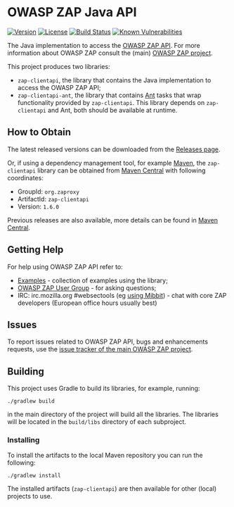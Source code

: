 # OWASP ZAP Java API

[![Version](https://maven-badges.herokuapp.com/maven-central/org.zaproxy/zap-clientapi/badge.svg)](https://maven-badges.herokuapp.com/maven-central/org.zaproxy/zap-clientapi/)
[![License](https://img.shields.io/badge/license-Apache%202-4EB1BA.svg)](https://www.apache.org/licenses/LICENSE-2.0.html)
[![Build Status](https://api.travis-ci.org/zaproxy/zap-api-java.svg?branch=develop)](https://travis-ci.org/zaproxy/zap-api-java)
[![Known Vulnerabilities](https://snyk.io/test/github/zaproxy/zap-api-java/badge.svg)](https://snyk.io/test/github/zaproxy/zap-api-java)

The Java implementation to access the [OWASP ZAP API](https://github.com/zaproxy/zaproxy/wiki/ApiDetails). For more information
about OWASP ZAP consult the (main) [OWASP ZAP project](https://github.com/zaproxy/zaproxy/).

This project produces two libraries:
 * `zap-clientapi`, the library that contains the Java implementation to access the OWASP ZAP API;
 * `zap-clientapi-ant`, the library that contains [Ant](https://ant.apache.org/) tasks that wrap functionality
 provided by `zap-clientapi`. This library depends on `zap-clientapi` and Ant, both should be available at runtime.

## How to Obtain

The latest released versions can be downloaded from the [Releases page](https://github.com/zaproxy/zap-api-java/releases).

Or, if using a dependency management tool, for example [Maven](https://maven.apache.org/), the `zap-clientapi` library
can be obtained from [Maven Central](http://search.maven.org/) with following coordinates:

 * GroupId: `org.zaproxy`
 * ArtifactId: `zap-clientapi`
 * Version: `1.6.0`

Previous releases are also available, more details can be found in [Maven Central](http://search.maven.org/#search|ga|1|org.zaproxy).

## Getting Help

For help using OWASP ZAP API refer to:
  * [Examples](subprojects/zap-clientapi/src/examples/java/org/zaproxy/clientapi/examples) - collection of examples using the library;
  * [OWASP ZAP User Group](https://groups.google.com/group/zaproxy-users) - for asking questions;
  * IRC: irc.mozilla.org #websectools (eg [using Mibbit](http://chat.mibbit.com/?server=irc.mozilla.org%3A%2B6697&channel=%23websectools)) - chat with core ZAP developers (European office hours usually best)
  
## Issues

To report issues related to OWASP ZAP API, bugs and enhancements requests, use the [issue tracker of the main OWASP ZAP project](https://github.com/zaproxy/zaproxy/issues).

## Building

This project uses Gradle to build its libraries, for example, running:

    ./gradlew build

in the main directory of the project will build all the libraries. The libraries will be located in the `build/libs` directory
of each subproject.

### Installing

To install the artifacts to the local Maven repository you can run the following:

    ./gradlew install

The installed artifacts (`zap-clientapi`) are then available for other (local) projects to use.
